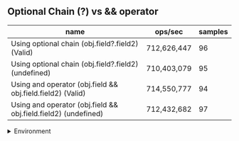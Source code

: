## Optional Chain (?) vs && operator

|name|ops/sec|samples|
|-|-|-|
|Using optional chain (obj.field?.field2) (Valid)|712,626,447|96|
|Using optional chain (obj.field?.field2) (undefined)|710,403,079|95|
|Using and operator (obj.field && obj.field.field2) (Valid)|714,550,777|94|
|Using and operator (obj.field && obj.field.field2) (undefined)|712,432,682|97|


<details>
<summary>Environment</summary>

* __Machine:__ linux x64 | 2 vCPUs | 6.8GB Mem
* __Run:__ Sat Oct 14 2023 02:09:31 GMT+0000 (Coordinated Universal Time)
</details>

<!--
{"environment":{"platform":"linux","arch":"x64","cpus":2,"totalMemory":6.759757995605469},"benchmarks":[{"name":"Using optional chain (obj.field?.field2) (Valid)","hz":712626447.2708188,"cycles":7,"stats":{"deviation":3.1576464573230785e-11,"mean":1.403259735629726e-9,"moe":6.316608463647959e-12,"rme":0.450138224825023,"sem":3.2227594202285508e-12,"variance":9.970731149444987e-22}},{"name":"Using optional chain (obj.field?.field2) (undefined)","hz":710403078.8993604,"cycles":6,"stats":{"deviation":6.020966211450045e-11,"mean":1.4076515568447662e-9,"moe":1.2107666743504465e-11,"rme":0.8601323732872965,"sem":6.177380991583911e-12,"variance":3.6252034119423104e-21}},{"name":"Using and operator (obj.field && obj.field.field2) (Valid)","hz":714550777.1634406,"cycles":10,"stats":{"deviation":1.6506220058956405e-11,"mean":1.3994806694769965e-9,"moe":3.3368737485892187e-12,"rme":0.23843657303507093,"sem":1.7024866064230708e-12,"variance":2.7245530063469483e-22}},{"name":"Using and operator (obj.field && obj.field.field2) (undefined)","hz":712432681.7292823,"cycles":6,"stats":{"deviation":2.8252415458801948e-11,"mean":1.4036413904717396e-9,"moe":5.622452411603842e-12,"rme":0.4005618849494195,"sem":2.8685981691856334e-12,"variance":7.981989792567513e-22}}]}-->

